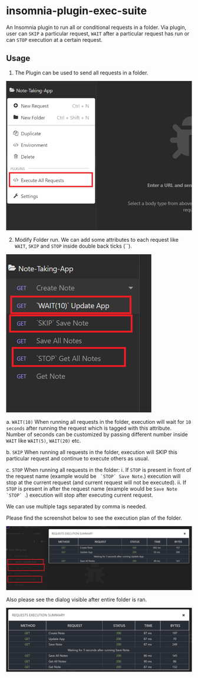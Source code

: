 # insomnia-plugin-exec-suite

An Insomnia plugin to run all or conditional requests in a folder. Via plugin, user can `SKIP` a particular request, `WAIT` after a particular request has run or can `STOP` execution at a certain request.

## Usage

1. The Plugin can be used to send all requests in a folder.

![Execute All Requests](./images/ExecuteAllRequests.PNG)

2. Modify Folder run.
We can add some attributes to each request like `WAIT`, `SKIP` and `STOP` inside double back ticks (``).

![Execute All Requests](./images/Attributes.PNG)

a. `WAIT(10)`
When running all requests in the folder, execution will wait for `10 seconds` after running the request which is tagged with this attribute. Number of seconds can be customized by passing different number inside `WAIT` like `WAIT(5)`, `WAIT(20)` etc.

b. `SKIP`
When running all requests in the folder, execution will SKIP this particular request and continue to execute others as usual.

c. `STOP`
When running all requests in the folder:
    i. If `STOP` is present in front of the request name (example would be `` `STOP` Save Note``.) execution will stop at the current request (and current request will not be executed).
    ii. If `STOP` is present in after the request name (example would be ``Save Note `STOP` ``.) execution will stop after executing current request.

We can use multiple tags separated by comma is needed.

Please find the screenshot below to see the execution plan of the folder.

![Result of Folder run with attributes](./images/AttributeWithResult.PNG)

Also please see the dialog visible after entire folder is ran.

![Result of Folder run](./images/ResultDialog.PNG)

